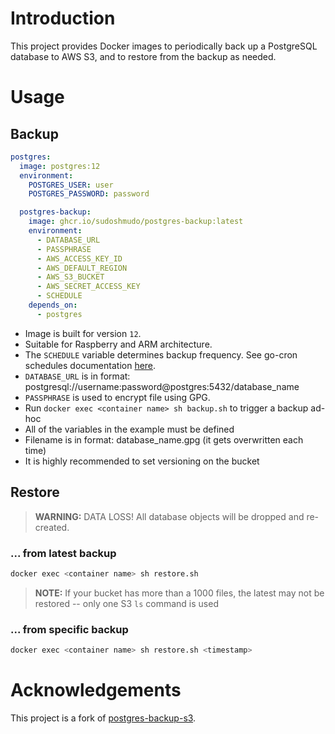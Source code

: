 # Introduction
This project provides Docker images to periodically back up a PostgreSQL database to AWS S3, and to restore from the backup as needed.

# Usage
## Backup
```yaml
postgres:
  image: postgres:12
  environment:
    POSTGRES_USER: user
    POSTGRES_PASSWORD: password

  postgres-backup:
    image: ghcr.io/sudoshmudo/postgres-backup:latest
    environment:
      - DATABASE_URL
      - PASSPHRASE
      - AWS_ACCESS_KEY_ID
      - AWS_DEFAULT_REGION
      - AWS_S3_BUCKET
      - AWS_SECRET_ACCESS_KEY
      - SCHEDULE
    depends_on:
      - postgres
```
- Image is built for version `12`.
- Suitable for Raspberry and ARM architecture.
- The `SCHEDULE` variable determines backup frequency. See go-cron schedules documentation [here](http://godoc.org/github.com/robfig/cron#hdr-Predefined_schedules).
- `DATABASE_URL` is in format: postgresql://username:password@postgres:5432/database_name
- `PASSPHRASE` is used to encrypt file using GPG.
- Run `docker exec <container name> sh backup.sh` to trigger a backup ad-hoc
- All of the variables in the example must be defined
- Filename is in format: database_name.gpg (it gets overwritten each time)
- It is highly recommended to set versioning on the bucket

## Restore
> **WARNING:** DATA LOSS! All database objects will be dropped and re-created.
### ... from latest backup
```sh
docker exec <container name> sh restore.sh
```
> **NOTE:** If your bucket has more than a 1000 files, the latest may not be restored -- only one S3 `ls` command is used
### ... from specific backup
```sh
docker exec <container name> sh restore.sh <timestamp>
```

# Acknowledgements
This project is a fork of [postgres-backup-s3](https://github.com/eeshugerman/postgres-backup-s3).
